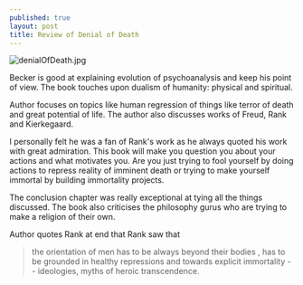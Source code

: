 ```yaml
---
published: true
layout: post
title: Review of Denial of Death
---
```

![denialOfDeath.jpg]({{site.baseurl}}/images/denialOfDeath.jpg)

Becker is good at explaining evolution of psychoanalysis and keep his point of view. The book touches upon dualism of humanity: physical and spiritual. 

Author focuses on topics like human regression of things like terror of death and great potential of life. The author also discusses works of Freud, Rank and Kierkegaard.

I personally felt he was a fan of Rank's work as he always quoted his work with great admiration. This book will make you question you about your actions and what motivates you. Are you just trying to fool yourself by doing actions to repress reality of imminent death or trying to make yourself immortal by building immortality projects. 

The conclusion chapter was really exceptional at tying all the things discussed. The book also criticises the philosophy gurus who are trying to make a religion of their own.

Author quotes Rank at end that Rank saw that 
> the orientation of men has to be always beyond their bodies , has to be grounded in healthy repressions and towards explicit immortality -- ideologies, myths of heroic transcendence.
